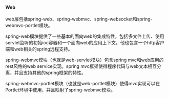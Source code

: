 #### Web

web层包括spring-web、spring-webmvc、spring-websocket和spring-webmvc-portlet模块。

spring-web模块提供了一些基本的面向web的集成特性，包括多文件上传、使用servlet监听的初始ioc容器和一个面向web的应用上下文。他也包含一个http客户端和web相关的spring远程支持。

spring-webmvc模块（也就是web-servlet模块）包含spring mvc和web应用的rest风格的web service实现。spring mvc框架使得程序代码与web文本相互分离，并且支持其他的spring框架的特性。

spring-webmvc-portlet模块（也就是web-portlet模块）使得mvc实现可以在Portlet环境中使用，并且映射了spring-webmvc模块。
